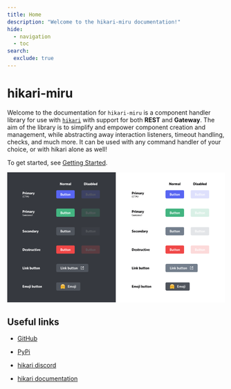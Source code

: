 ```yaml
---
title: Home
description: "Welcome to the hikari-miru documentation!"
hide:
  - navigation
  - toc
search:
  exclude: true
---
```


# hikari-miru

Welcome to the documentation for `hikari-miru` is a component handler library for use with [`hikari`](https://github.com/hikari-py/hikari) with support for both **REST** and **Gateway**.
The aim of the library is to simplify and empower component creation and management,
while abstracting away interaction listeners, timeout handling, checks, and much more. It can be used with any command handler of your choice, or with hikari alone as well!

To get started, see [Getting Started](./getting-started.md).

![Discord Buttons](./assets/buttons.png)

## Useful links

- [GitHub](https://github.com/hypergonial/hikari-miru)

- [PyPi](https://pypi.org/project/hikari-miru)

- [hikari discord](https://discord.gg/hikari)

- [hikari documentation](https://www.hikari-py.dev)

